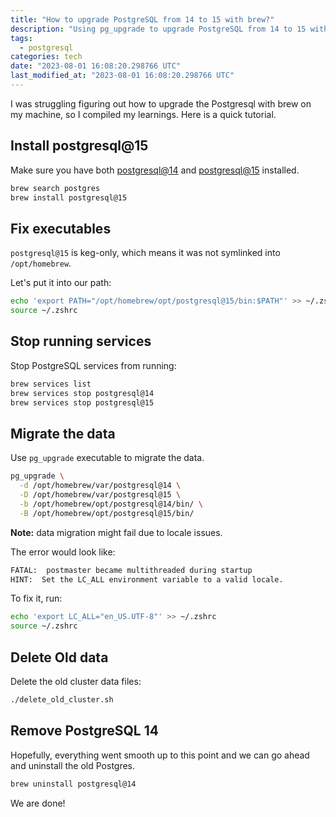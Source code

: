 ```yaml
---
title: "How to upgrade PostgreSQL from 14 to 15 with brew?"
description: "Using pg_upgrade to upgrade PostgreSQL from 14 to 15 with brew."
tags:
  - postgresql
categories: tech
date: "2023-08-01 16:08:20.298766 UTC"
last_modified_at: "2023-08-01 16:08:20.298766 UTC"
---
```


I was struggling figuring out how to upgrade the Postgresql with brew on my machine, so I compiled my learnings. Here is a quick tutorial.

## Install postgresql@15

Make sure you have both [postgresql@14](https://formulae.brew.sh/formula/postgresql@14) and [postgresql@15](https://formulae.brew.sh/formula/postgresql@15) installed.


```bash
brew search postgres
brew install postgresql@15
```

## Fix executables

`postgresql@15` is keg-only, which means it was not symlinked into `/opt/homebrew`.

Let's put it into our path:

```bash
echo 'export PATH="/opt/homebrew/opt/postgresql@15/bin:$PATH"' >> ~/.zshrc
source ~/.zshrc
```

## Stop running services

Stop PostgreSQL services from running:

```bash
brew services list
brew services stop postgresql@14
brew services stop postgresql@15
```

## Migrate the data

Use `pg_upgrade` executable to migrate the data.

```bash
pg_upgrade \
  -d /opt/homebrew/var/postgresql@14 \
  -D /opt/homebrew/var/postgresql@15 \
  -b /opt/homebrew/opt/postgresql@14/bin/ \
  -B /opt/homebrew/opt/postgresql@15/bin/
```

**Note:** data migration might fail due to locale issues.

The error would look like:

```bash
FATAL:  postmaster became multithreaded during startup
HINT:  Set the LC_ALL environment variable to a valid locale.
```

To fix it, run:

```bash
echo 'export LC_ALL="en_US.UTF-8"' >> ~/.zshrc
source ~/.zshrc
```

## Delete Old data

Delete the old cluster data files:

```bash
./delete_old_cluster.sh
```

## Remove PostgreSQL 14

Hopefully, everything went smooth up to this point and we can go ahead and uninstall the old Postgres.

```bash
brew uninstall postgresql@14
```

We are done!
